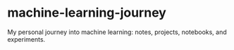 # machine-learning-journey
My personal journey into machine learning: notes, projects, notebooks, and experiments.
